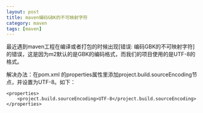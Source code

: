 ```yaml
---
layout: post
title: maven编码GBK的不可映射字符
category: maven
tags: [maven]
---
```


最近遇到maven工程在编译或者打包的时候出现[错误: 编码GBK的不可映射字符]的错误，这是因为m2默认的是GBK的编码格式，而我们的项目使用的是UTF-8的格式。

解决办法：在pom.xml 的properties属性里添加project.build.sourceEncoding节点，并设置为UTF-8。如下：

	<properties>
		<project.build.sourceEncoding>UTF-8</project.build.sourceEncoding>  
	</properties>
